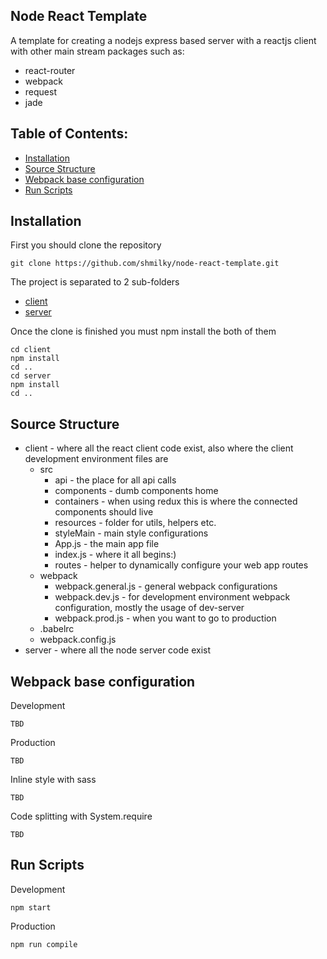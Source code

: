 ## Node React Template

A template for creating a nodejs express based server with a reactjs client with other main stream packages such as:
 - react-router
 - webpack
 - request
 - jade

## Table of Contents:
- [Installation](#installation)
- [Source Structure](#source-structure)
- [Webpack base configuration](#webpack-base-configuration)
- [Run Scripts](#run-scripts)

## Installation

First you should clone the repository
```
git clone https://github.com/shmilky/node-react-template.git
```

The project is separated to 2 sub-folders
- [client](https://github.com/shmilky/node-react-template/tree/master/client)
- [server](https://github.com/shmilky/node-react-template/tree/master/server)

Once the clone is finished you must npm install the both of them
```
cd client
npm install
cd ..
cd server
npm install
cd ..
```

## Source Structure
- client - where all the react client code exist, also where the client development environment files are
    - src
        - api - the place for all api calls
        - components - dumb components home
        - containers - when using redux this is where the connected components should live
        - resources - folder for utils, helpers etc.
        - styleMain - main style configurations
        - App.js - the main app file
        - index.js - where it all begins:)
        - routes - helper to dynamically configure your web app routes
    - webpack
        - webpack.general.js - general webpack configurations
        - webpack.dev.js - for development environment webpack configuration, mostly the usage of dev-server
        - webpack.prod.js - when you want to go to production
    - .babelrc
    - webpack.config.js
- server - where all the node server code exist

## Webpack base configuration
Development
```
TBD
```

Production
```
TBD
```

Inline style with sass
```
TBD
```

Code splitting with System.require
```
TBD
```

## Run Scripts

Development
```
npm start
```

Production
```
npm run compile
```
